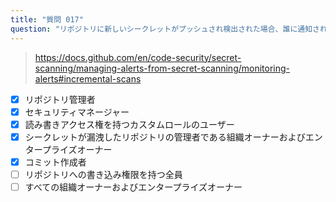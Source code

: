 ```yaml
---
title: "質問 017"
question: "リポジトリに新しいシークレットがプッシュされ検出された場合、誰に通知されますか？（5つ選択）"
---
```



> https://docs.github.com/en/code-security/secret-scanning/managing-alerts-from-secret-scanning/monitoring-alerts#incremental-scans
- [x] リポジトリ管理者
- [x] セキュリティマネージャー
- [x] 読み書きアクセス権を持つカスタムロールのユーザー
- [x] シークレットが漏洩したリポジトリの管理者である組織オーナーおよびエンタープライズオーナー
- [x] コミット作成者
- [ ] リポジトリへの書き込み権限を持つ全員
- [ ] すべての組織オーナーおよびエンタープライズオーナー